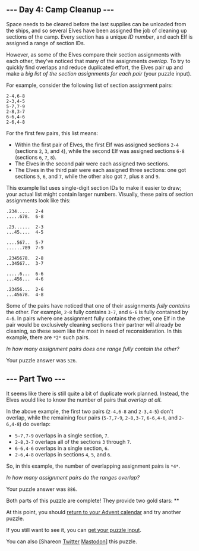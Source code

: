 \--- Day 4: Camp Cleanup ---
----------

Space needs to be cleared before the last supplies can be unloaded from the ships, and so several Elves have been assigned the job of cleaning up sections of the camp. Every section has a unique *ID number*, and each Elf is assigned a range of section IDs.

However, as some of the Elves compare their section assignments with each other, they've noticed that many of the assignments *overlap*. To try to quickly find overlaps and reduce duplicated effort, the Elves pair up and make a *big list of the section assignments for each pair* (your puzzle input).

For example, consider the following list of section assignment pairs:

```
2-4,6-8
2-3,4-5
5-7,7-9
2-8,3-7
6-6,4-6
2-6,4-8

```

For the first few pairs, this list means:

* Within the first pair of Elves, the first Elf was assigned sections `2-4` (sections `2`, `3`, and `4`), while the second Elf was assigned sections `6-8` (sections `6`, `7`, `8`).
* The Elves in the second pair were each assigned two sections.
* The Elves in the third pair were each assigned three sections: one got sections `5`, `6`, and `7`, while the other also got `7`, plus `8` and `9`.

This example list uses single-digit section IDs to make it easier to draw; your actual list might contain larger numbers. Visually, these pairs of section assignments look like this:

```
.234.....  2-4
.....678.  6-8

.23......  2-3
...45....  4-5

....567..  5-7
......789  7-9

.2345678.  2-8
..34567..  3-7

.....6...  6-6
...456...  4-6

.23456...  2-6
...45678.  4-8

```

Some of the pairs have noticed that one of their assignments *fully contains* the other. For example, `2-8` fully contains `3-7`, and `6-6` is fully contained by `4-6`. In pairs where one assignment fully contains the other, one Elf in the pair would be exclusively cleaning sections their partner will already be cleaning, so these seem like the most in need of reconsideration. In this example, there are `*2*` such pairs.

*In how many assignment pairs does one range fully contain the other?*

Your puzzle answer was `526`.

\--- Part Two ---
----------

It seems like there is still quite a bit of duplicate work planned. Instead, the Elves would like to know the number of pairs that *overlap at all*.

In the above example, the first two pairs (`2-4,6-8` and `2-3,4-5`) don't overlap, while the remaining four pairs (`5-7,7-9`, `2-8,3-7`, `6-6,4-6`, and `2-6,4-8`) do overlap:

* `5-7,7-9` overlaps in a single section, `7`.
* `2-8,3-7` overlaps all of the sections `3` through `7`.
* `6-6,4-6` overlaps in a single section, `6`.
* `2-6,4-8` overlaps in sections `4`, `5`, and `6`.

So, in this example, the number of overlapping assignment pairs is `*4*`.

*In how many assignment pairs do the ranges overlap?*

Your puzzle answer was `886`.

Both parts of this puzzle are complete! They provide two gold stars: \*\*

At this point, you should [return to your Advent calendar](/2022) and try another puzzle.

If you still want to see it, you can [get your puzzle input](4/input).

You can also [Shareon [Twitter](https://twitter.com/intent/tweet?text=I%27ve+completed+%22Camp+Cleanup%22+%2D+Day+4+%2D+Advent+of+Code+2022&url=https%3A%2F%2Fadventofcode%2Ecom%2F2022%2Fday%2F4&related=ericwastl&hashtags=AdventOfCode) [Mastodon](javascript:void(0);)] this puzzle.